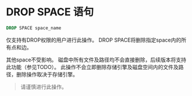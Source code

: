 # DROP SPACE 语句

```sql
DROP SPACE space_name
```

仅支持有DROP权限的用户进行此操作。
DROP SPACE将删除指定space内的所有点和边。

其他space不受影响。
磁盘中所有文件及路径均不会直接删除，后续版本将支持此功能（参见TODO）。
此操作不会立即删除存储引擎及磁盘空间内的文件及路径，删除操作取决于存储引擎。
> 请谨慎进行此操作。

